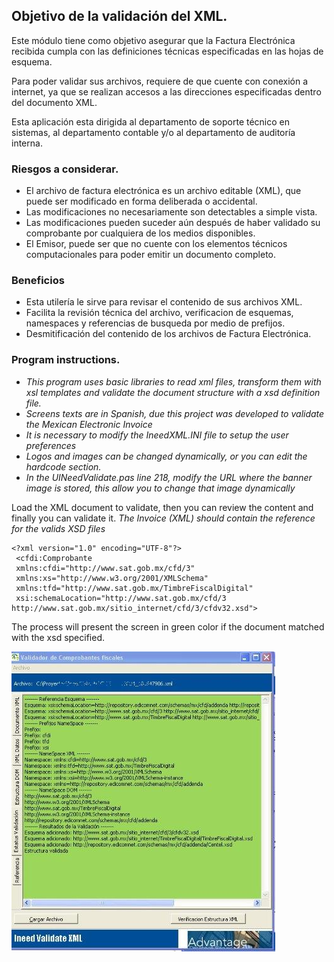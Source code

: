 ## Objetivo de la validación del XML.
 
Este módulo tiene como objetivo asegurar que la Factura Electrónica recibida cumpla con las definiciones técnicas especificadas en las hojas de esquema.

Para poder validar sus archivos, requiere de que cuente con conexión a internet, ya que se realizan accesos a las direcciones especificadas dentro del documento XML.

Esta aplicación esta dirigida al departamento de soporte técnico en sistemas, al departamento contable y/o al departamento de auditoría interna.

### Riesgos a considerar.

-	El archivo de factura electrónica es un archivo editable (XML), que puede ser modificado en forma deliberada o accidental.
-	Las modificaciones no necesariamente son detectables a simple vista.
-	Las modificaciones pueden suceder aún después de haber validado su comprobante por cualquiera de los medios disponibles.
-	El Emisor, puede ser que no cuente con los elementos técnicos computacionales para poder emitir un documento completo.

### Beneficios

-	Esta utilería le sirve para revisar el contenido de sus archivos XML.
-	Facilita la revisión técnica del archivo, verificacion de esquemas, namespaces y referencias de busqueda por medio de prefijos.
-	Desmitificación del contenido de los archivos de Factura Electrónica.

### Program instructions.

- *This program uses basic libraries to read xml files, transform them with xsl templates and validate the document structure with a xsd definition file.*
- *Screens texts are in Spanish, due this project was developed to validate the Mexican Electronic Invoice*
- *It is necessary to modify the IneedXML.INI file to setup the user preferences*
- *Logos and images can be changed dynamically, or you can edit the hardcode section.*
- *In the UINeedValidate.pas line 218, modify the _URL_ where the banner image is stored, this allow you to change that image dynamically* 

Load the XML document to validate, then you can review the content and finally you can validate it.
*The Invoice (XML) should contain the reference for the valids XSD files*

```
<?xml version="1.0" encoding="UTF-8"?>
 <cfdi:Comprobante 
 xmlns:cfdi="http://www.sat.gob.mx/cfd/3" 
 xmlns:xs="http://www.w3.org/2001/XMLSchema" 
 xmlns:tfd="http://www.sat.gob.mx/TimbreFiscalDigital" 
 xsi:schemaLocation="http://www.sat.gob.mx/cfd/3 http://www.sat.gob.mx/sitio_internet/cfd/3/cfdv32.xsd">

```

The process will present the screen in green color if the document matched with the xsd specified.

![Alt text](img/ineedvalidatescr01.jpg?raw=true "Valid document")

